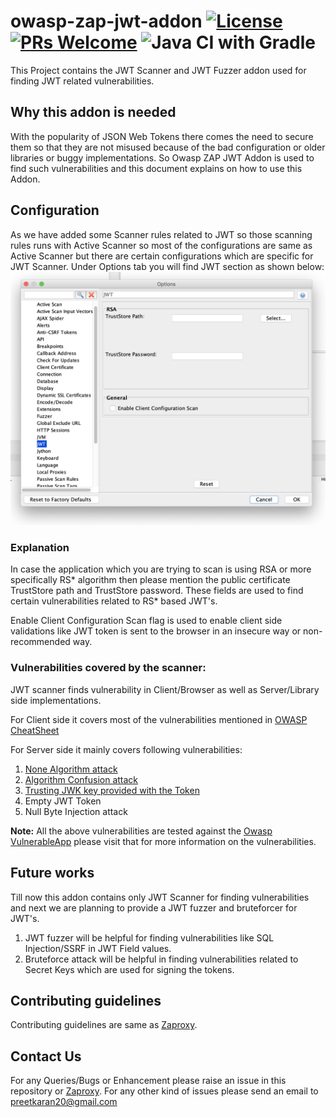 # owasp-zap-jwt-addon [![License](https://img.shields.io/badge/License-Apache%202.0-blue.svg)](https://opensource.org/licenses/Apache-2.0) [![PRs Welcome](https://img.shields.io/badge/PRs-welcome-brightgreen.svg?style=flat-square)](http://makeapullrequest.com) ![Java CI with Gradle](https://github.com/SasanLabs/owasp-zap-jwt-addon/workflows/Java%20CI%20with%20Gradle/badge.svg?branch=master)

This Project contains the JWT Scanner and JWT Fuzzer addon used for finding JWT related vulnerabilities.

## Why this addon is needed
With the popularity of JSON Web Tokens there comes the need to secure them so that they are not misused because of the bad configuration or older libraries or buggy implementations. So Owasp ZAP JWT Addon is used to find such vulnerabilities and this document explains on how to use this Addon.

## Configuration
As we have added some Scanner rules related to JWT so those scanning rules runs with Active Scanner so most of the configurations are same as Active Scanner but there are certain configurations which are specific for JWT Scanner.
Under Options tab you will find JWT section as shown below:
![JWT](./docs/images/jwt-options-panel.png)

### Explanation
In case the application which you are trying to scan is using RSA or more specifically RS* algorithm then please mention the public certificate TrustStore path and TrustStore password. These fields are used to find certain vulnerabilities related to RS* based JWT's.

Enable Client Configuration Scan flag is used to enable client side validations like JWT token is sent to the browser in an insecure way or non-recommended way.

### Vulnerabilities covered by the scanner:
JWT scanner finds vulnerability in Client/Browser as well as Server/Library side implementations.

For Client side it covers most of the vulnerabilities mentioned in [OWASP CheatSheet](https://cheatsheetseries.owasp.org/cheatsheets/JSON_Web_Token_Cheat_Sheet_for_Java.html#token-storage-on-client-side)

For Server side it mainly covers following vulnerabilities:
1. [None Algorithm attack](https://auth0.com/blog/critical-vulnerabilities-in-json-web-token-libraries/#Meet-the--None--Algorithm)
2. [Algorithm Confusion attack](https://auth0.com/blog/critical-vulnerabilities-in-json-web-token-libraries/#RSA-or-HMAC-)
3. [Trusting JWK key provided with the Token](https://nvd.nist.gov/vuln/detail/CVE-2018-0114)
4. Empty JWT Token
5. Null Byte Injection attack

**Note:** All the above vulnerabilities are tested against the [Owasp VulnerableApp](https://github.com/SasanLabs/VulnerableApp) please visit that for more information on the vulnerabilities. 

## Future works
Till now this addon contains only JWT Scanner for finding vulnerabilities and next we are planning to provide a JWT fuzzer and bruteforcer for JWT's.
1. JWT fuzzer will be helpful for finding vulnerabilities like SQL Injection/SSRF in JWT Field values.
2. Bruteforce attack will be helpful in finding vulnerabilities related to Secret Keys which are used for signing the tokens.

## Contributing guidelines
Contributing guidelines are same as [Zaproxy](https://github.com/zaproxy/zaproxy).

## Contact Us
For any Queries/Bugs or Enhancement please raise an issue in this repository or [Zaproxy](https://github.com/zaproxy/zaproxy).
For any other kind of issues please send an email to preetkaran20@gmail.com

